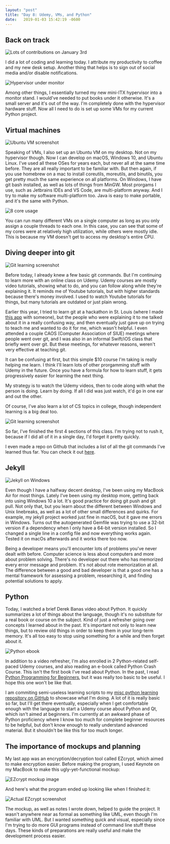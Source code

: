 ```yaml
---
layout: "post"
title: "Day 8: Udemy, VMs, and Python"
date:   2019-01-03 15:42:19 -0600
---
```


## Back on track

![Lots of contributions on January 3rd](/assets/contributions_jan_3.PNG)

I did a lot of coding and learning today. I attribute my productivity to coffee and my new desk setup. Another thing that helps is to sign out of social media and/or disable notifications. 

![Hypervisor under monitor](/assets/screens_and_arrow.JPG)

Among other things, I essentially turned my new mini-ITX hypervisor into a monitor stand. I would've needed to put books under it otherwise. It's a small server and it's out of the way. I'm completely done with the hypervisor hardware stuff. Now all I need to do is set up some VMs for my current Python project.

## Virtual machines

![Ubuntu VM screenshot](/assets/ubuntu_vm.PNG)

Speaking of VMs, I also set up an Ubuntu VM on my desktop. Not on my hypervisor though. Now I can develop on macOS, Windows 10, and Ubuntu Linux. I've used all these OSes for years each, but never all at the same time before. They are all really important to be familiar with. But then again, if you use homebrew on a mac to install coreutils, moreutils, and binutils, you get pretty much the same experience on all platforms. On Windows, I have git bash installed, as well as lots of things from MinGW. Most prorgams I use, such as Jetbrains IDEs and VS Code, are multi-platform anyway. And I try to make my software multi-platform too. Java is easy to make portable, and it's the same with Python. 

![8 core usage](/assets/8_core_usage.PNG)

You can run many different VMs on a single computer as long as you only assign a couple threads to each one. In this case, you can see that some of my cores were at relatively high utilization, while others were mostly idle. This is because my VM doesn't get to access my desktop's entire CPU.

## Diving deeper into git

![Git learning screenshot](/assets/git_learning1.PNG)

Before today, I already knew a few basic git commands. But I'm continuing to learn more with an online class on Udemy. Udemy courses are mostly video tutorials, showing what to do, and you can follow along while they're explaining it. It reminds me of Youtube tutorials, but with higher standards because there's money involved. I used to watch Youtube tutorials for things, but many tutorials are outdated or just plain wrong. 

Earlier this year, I tried to learn git at a hackathon in St. Louis (where I made [this app](https://github.com/0x416c616e/roadwarrior) with someone), but the people who were explaining it to me talked about it in a really confusing way, and then eventually just gave up on trying to teach me and wanted to do it for me, which wasn't helpful. I even attended a couple CAOS (Computer Association of SIUE) meetings where people went over git, and I was also in an informal Swift/iOS class that briefly went over git. But these meetings, for whatever reasons, weren't very effective at teaching git. 

It can be confusing at first, but this simple $10 course I'm taking is really helping me learn. I think I'll learn lots of other prorgamming stuff with Udemy in the future. Once you have a formula for how to learn stuff, it gets progressively easier for learning the next thing. 

My strategy is to watch the Udemy videos, then to code along with what the person is doing. Learn by doing. If all I did was just watch, it'd go in one ear and out the other. 

Of course, I've also learn a lot of CS topics in college, though independent learning is a big deal too. 

![Git learning screenshot](/assets/git_learning2.PNG)

So far, I've finished the first 4 sections of this class. I'm trying not to rush it, because if I did all of it in a single day, I'd forget it pretty quickly.

I even made a repo on Github that includes a list of all the git commands I've learned thus far. You can check it out [here](https://github.com/0x416c616e/gitUdemyLearning).

## Jekyll 

![Jekyll on Windows](/assets/jekyll_windows_fix.PNG)

Even though I have a halfway decent desktop, I've been using my MacBook Air for most things. Lately I've been using my desktop more, getting back into using Windows 10 a lot. It's good practice for doing git push and git pull. Not only that, but you learn about the different between Windows and Unix linebreaks, as well as a lot of other small differences and quirks. For example, my jekyll project worked just fine in macOS, but it gave me errors in Windows. Turns out the autogenerated Gemfile was trying to use a 32-bit version if a dependency when I only have a 64-bit version installed. So I changed a single line in a config file and now everything works again. Tested it on macOs afterwards and it works there too now.

Being a developer means you'll encounter lots of problems you've never dealt with before. Computer science is less about computers and more about problem solving. There's no developer out there who has memorized every error message and problem. It's not about rote memorization at all. The difference between a good and bad developer is that a good one has a mental framework for assessing a problem, researching it, and finding potential solutions to apply. 

## Python

Today, I watched a brief Derek Banas video about Python. It quickly summarizes a lot of things about the language, though it's no substitute for a real book or course on the subject. Kind of just a refresher going over concepts I learned about in the past. It's important not only to learn new things, but to review old things in order to keep them in your long-term memory. It's all too easy to stop using something for a while and then forget about it.

![Python ebook](/assets/python_ebook.PNG)

In addition to a video refresher, I'm also enrolled in 2 Python-related self-paced Udemy courses, and also reading an e-book called Python Crash Course. This isn't the first book I've read about Python. In the past, I read [Python Programming for Beginners](https://www.amazon.com/Python-Programming-Beginners-Introduction-Computer-ebook/dp/B00N4IQRD4), but it was really too basic to be useful. I hope this one won't be like that. 

I am commiting semi-useless learning scripts to my [misc python learning repository on GitHub](https://github.com/0x416c616e/misc_python_1) to showcase what I'm doing. A lot of it is really basic so far, but I'll get there eventually, especially when I get comfortable enough with the language to start a Udemy course about Python and Qt, which isn't aimed at beginners. I'm currently at an awkward phase of Python proficiency where I know too much for complete beginner resources to be helpful, but don't know enough to really understand advanced material. But it shouldn't be like this for too much longer.

## The importance of mockups and planning

My last app was an encryption/decryption tool called EZcrypt, which aimed to make encryption easier. Before making the program, I used Keynote on my MacBook to make this ugly-yet-functional mockup:

![EZcrypt mockup image](/assets/ez_mockup1.png)

And here's what the program ended up looking like when I finished it:

![Actual EZcrypt screenshot](/assets/ez_mockup2.PNG)

The mockup, as well as notes I wrote down, helped to guide the project. It wasn't anywhere near as formal as something like UML, even though I'm familiar with UML. But I wanted something quick and visual, especially since I'm trying to do more GUI programs instead of command line stuff these days. These kinds of preparations are really useful and make the development process easier. 